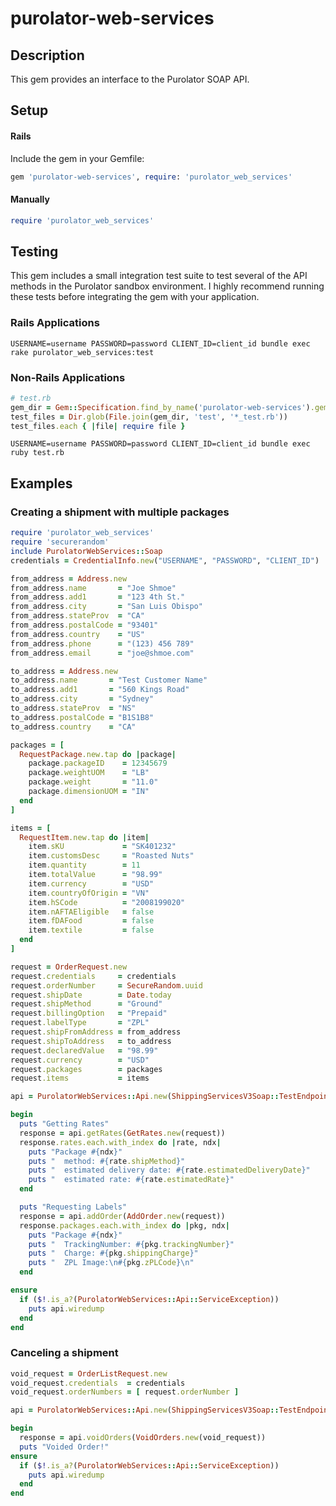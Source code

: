 # purolator-web-services
## Description
This gem provides an interface to the Purolator SOAP API.

## Setup
#### Rails
Include the gem in your Gemfile:

```ruby
gem 'purolator-web-services', require: 'purolator_web_services'
```
#### Manually

```ruby
require 'purolator_web_services'
```

## Testing
This gem includes a small integration test suite to test several of the API methods in the Purolator sandbox environment. I highly recommend running these tests before integrating the gem with your application.

### Rails Applications

    USERNAME=username PASSWORD=password CLIENT_ID=client_id bundle exec rake purolator_web_services:test

### Non-Rails Applications


```ruby
# test.rb
gem_dir = Gem::Specification.find_by_name('purolator-web-services').gem_dir
test_files = Dir.glob(File.join(gem_dir, 'test', '*_test.rb'))
test_files.each { |file| require file }
```

    USERNAME=username PASSWORD=password CLIENT_ID=client_id bundle exec ruby test.rb

## Examples
### Creating a shipment with multiple packages

```ruby
require 'purolator_web_services'
require 'securerandom'
include PurolatorWebServices::Soap
credentials = CredentialInfo.new("USERNAME", "PASSWORD", "CLIENT_ID")

from_address = Address.new
from_address.name       = "Joe Shmoe"
from_address.add1       = "123 4th St."
from_address.city       = "San Luis Obispo"
from_address.stateProv  = "CA"
from_address.postalCode = "93401"
from_address.country    = "US"
from_address.phone      = "(123) 456 789"
from_address.email      = "joe@shmoe.com"

to_address = Address.new
to_address.name       = "Test Customer Name"
to_address.add1       = "560 Kings Road"
to_address.city       = "Sydney"
to_address.stateProv  = "NS"
to_address.postalCode = "B1S1B8"
to_address.country    = "CA"

packages = [
  RequestPackage.new.tap do |package|
    package.packageID    = 12345679
    package.weightUOM    = "LB"
    package.weight       = "11.0"
    package.dimensionUOM = "IN"
  end
]

items = [
  RequestItem.new.tap do |item|
    item.sKU             = "SK401232"
    item.customsDesc     = "Roasted Nuts"
    item.quantity        = 11
    item.totalValue      = "98.99"
    item.currency        = "USD"
    item.countryOfOrigin = "VN"
    item.hSCode          = "2008199020"
    item.nAFTAEligible   = false
    item.fDAFood         = false
    item.textile         = false
  end
]

request = OrderRequest.new
request.credentials     = credentials
request.orderNumber     = SecureRandom.uuid
request.shipDate        = Date.today
request.shipMethod      = "Ground"
request.billingOption   = "Prepaid"
request.labelType       = "ZPL"
request.shipFromAddress = from_address
request.shipToAddress   = to_address
request.declaredValue   = "98.99"
request.currency        = "USD"
request.packages        = packages
request.items           = items

api = PurolatorWebServices::Api.new(ShippingServicesV3Soap::TestEndpointUrl)

begin
  puts "Getting Rates"
  response = api.getRates(GetRates.new(request))
  response.rates.each.with_index do |rate, ndx|
    puts "Package #{ndx}"
    puts "  method: #{rate.shipMethod}"
    puts "  estimated delivery date: #{rate.estimatedDeliveryDate}"
    puts "  estimated rate: #{rate.estimatedRate}"
  end

  puts "Requesting Labels"
  response = api.addOrder(AddOrder.new(request))
  response.packages.each.with_index do |pkg, ndx|
    puts "Package #{ndx}"
    puts "  TrackingNumber: #{pkg.trackingNumber}"
    puts "  Charge: #{pkg.shippingCharge}"
    puts "  ZPL Image:\n#{pkg.zPLCode}\n"
  end

ensure
  if ($!.is_a?(PurolatorWebServices::Api::ServiceException))
    puts api.wiredump
  end
end
```

### Canceling a shipment

```ruby
void_request = OrderListRequest.new
void_request.credentials  = credentials
void_request.orderNumbers = [ request.orderNumber ]

api = PurolatorWebServices::Api.new(ShippingServicesV3Soap::TestEndpointUrl)

begin
  response = api.voidOrders(VoidOrders.new(void_request))
  puts "Voided Order!"
ensure
  if ($!.is_a?(PurolatorWebServices::Api::ServiceException))
    puts api.wiredump
  end
end
```